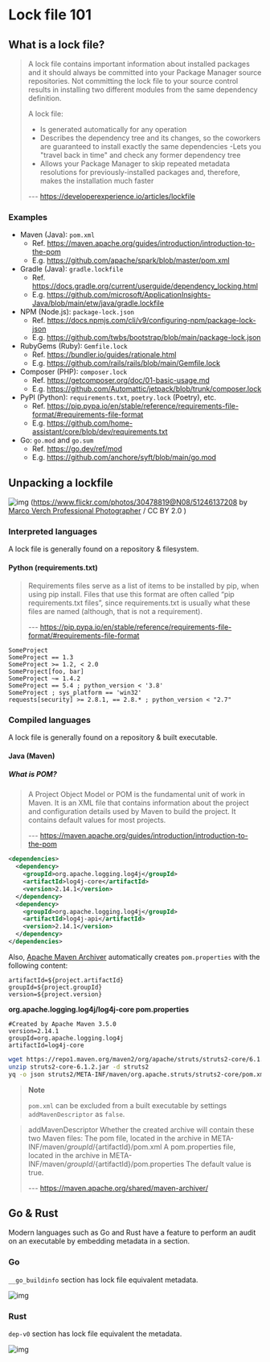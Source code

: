 # Lock file 101

## What is a lock file?

> A lock file contains important information about installed packages and it should always be committed into your Package Manager source repositories. Not committing the lock file to your source control results in installing two different modules from the same dependency definition.
>
> A lock file:
>
> - Is generated automatically for any operation
> - Describes the dependency tree and its changes, so the coworkers are guaranteed to install exactly the same dependencies
>   -Lets you "travel back in time" and check any former dependency tree
> - Allows your Package Manager to skip repeated metadata resolutions for previously-installed packages and, therefore, makes the installation much faster
>
> --- https://developerexperience.io/articles/lockfile

### Examples

- Maven (Java): `pom.xml`
  - Ref. https://maven.apache.org/guides/introduction/introduction-to-the-pom
  - E.g. https://github.com/apache/spark/blob/master/pom.xml
- Gradle (Java): `gradle.lockfile`
  - Ref. https://docs.gradle.org/current/userguide/dependency_locking.html
  - E.g. https://github.com/microsoft/ApplicationInsights-Java/blob/main/etw/java/gradle.lockfile
- NPM (Node.js): `package-lock.json`
  - Ref. https://docs.npmjs.com/cli/v9/configuring-npm/package-lock-json
  - E.g. https://github.com/twbs/bootstrap/blob/main/package-lock.json
- RubyGems (Ruby): `Gemfile.lock`
  - Ref. https://bundler.io/guides/rationale.html
  - E.g. https://github.com/rails/rails/blob/main/Gemfile.lock
- Composer (PHP): `composer.lock`
  - Ref. https://getcomposer.org/doc/01-basic-usage.md
  - E.g. https://github.com/Automattic/jetpack/blob/trunk/composer.lock
- PyPI (Python): `requirements.txt`, `poetry.lock` (Poetry), etc.
  - Ref. https://pip.pypa.io/en/stable/reference/requirements-file-format/#requirements-file-format
  - E.g. https://github.com/home-assistant/core/blob/dev/requirements.txt
- Go: `go.mod` and `go.sum`
  - Ref. https://go.dev/ref/mod
  - E.g. https://github.com/anchore/syft/blob/main/go.mod

## Unpacking a lockfile

![img](https://live.staticflickr.com/65535/51246137208_3538982c44_5k.jpg)
(https://www.flickr.com/photos/30478819@N08/51246137208 by [
Marco Verch Professional Photographer](https://www.flickr.com/people/30478819@N08/) / CC BY 2.0 )

### Interpreted languages

A lock file is generally found on a repository & filesystem.

#### Python (requirements.txt)

> Requirements files serve as a list of items to be installed by pip, when using pip install. Files that use this format are often called “pip requirements.txt files”, since requirements.txt is usually what these files are named (although, that is not a requirement).
>
> --- https://pip.pypa.io/en/stable/reference/requirements-file-format/#requirements-file-format

```
SomeProject
SomeProject == 1.3
SomeProject >= 1.2, < 2.0
SomeProject[foo, bar]
SomeProject ~= 1.4.2
SomeProject == 5.4 ; python_version < '3.8'
SomeProject ; sys_platform == 'win32'
requests[security] >= 2.8.1, == 2.8.* ; python_version < "2.7"
```

### Compiled languages

A lock file is generally found on a repository & built executable.

#### Java (Maven)

##### What is POM?

> A Project Object Model or POM is the fundamental unit of work in Maven. It is an XML file that contains information about the project and configuration details used by Maven to build the project. It contains default values for most projects.
>
> --- https://maven.apache.org/guides/introduction/introduction-to-the-pom

```xml
<dependencies>
  <dependency>
    <groupId>org.apache.logging.log4j</groupId>
    <artifactId>log4j-core</artifactId>
    <version>2.14.1</version>
  </dependency>
  <dependency>
    <groupId>org.apache.logging.log4j</groupId>
    <artifactId>log4j-api</artifactId>
    <version>2.14.1</version>
  </dependency>
</dependencies>
```

Also, [Apache Maven Archiver](https://maven.apache.org/shared/maven-archiver/) automatically creates `pom.properties` with the following content:

```
artifactId=${project.artifactId}
groupId=${project.groupId}
version=${project.version}
```

**org.apache.logging.log4j/log4j-core pom.properties**

```
#Created by Apache Maven 3.5.0
version=2.14.1
groupId=org.apache.logging.log4j
artifactId=log4j-core
```

```bash
wget https://repo1.maven.org/maven2/org/apache/struts/struts2-core/6.1.2/struts2-core-6.1.2.jar
unzip struts2-core-6.1.2.jar -d struts2
yq -o json struts2/META-INF/maven/org.apache.struts/struts2-core/pom.xml | jq .project.dependencies
```

> **Note**
>
> `pom.xml` can be excluded from a built executable by settings `addMavenDescriptor` as `false`.

> addMavenDescriptor
> Whether the created archive will contain these two Maven files:
> The pom file, located in the archive in META-INF/maven/${groupId}/${artifactId}/pom.xml
> A pom.properties file, located in the archive in META-INF/maven/${groupId}/${artifactId}/pom.properties
> The default value is true.
>
> --- https://maven.apache.org/shared/maven-archiver/

## Go & Rust

Modern languages such as Go and Rust have a feature to perform an audit on an executable by embedding metadata in a section.

### Go

`__go_buildinfo` section has lock file equivalent metadata.

![img](https://imgur.com/FIldtkc.png)

### Rust

`dep-v0` section has lock file equivalent the metadata.

![img](https://imgur.com/tjiTc36.png)
